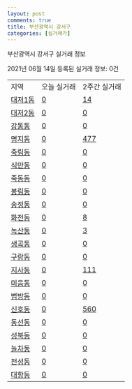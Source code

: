 ```yaml
---
layout: post
comments: true
title: 부산광역시 강서구
categories: [실거래가]
---
```


부산광역시 강서구 실거래 정보

2021년 06월 14일 등록된 실거래 정보: 0건


<table class="sortable">
  <tr>
    <td>지역</td>
    <td>오늘 실거래</td>
    <td>2주간 실거래</td>
  </tr>

  
  <tr class="item">
    <td><a href="2644010100.html">대저1동</a></td>
    <td><a href="2644010100.html">0</a></td>
    <td><a href="2644010100.html">14</a></td>
  </tr>
    

  <tr class="item">
    <td><a href="2644010200.html">대저2동</a></td>
    <td><a href="2644010200.html">0</a></td>
    <td><a href="2644010200.html">0</a></td>
  </tr>
    

  <tr class="item">
    <td><a href="2644010300.html">강동동</a></td>
    <td><a href="2644010300.html">0</a></td>
    <td><a href="2644010300.html">0</a></td>
  </tr>
    

  <tr class="item">
    <td><a href="2644010400.html">명지동</a></td>
    <td><a href="2644010400.html">0</a></td>
    <td><a href="2644010400.html">477</a></td>
  </tr>
    

  <tr class="item">
    <td><a href="2644010500.html">죽림동</a></td>
    <td><a href="2644010500.html">0</a></td>
    <td><a href="2644010500.html">0</a></td>
  </tr>
    

  <tr class="item">
    <td><a href="2644010600.html">식만동</a></td>
    <td><a href="2644010600.html">0</a></td>
    <td><a href="2644010600.html">0</a></td>
  </tr>
    

  <tr class="item">
    <td><a href="2644010700.html">죽동동</a></td>
    <td><a href="2644010700.html">0</a></td>
    <td><a href="2644010700.html">0</a></td>
  </tr>
    

  <tr class="item">
    <td><a href="2644010800.html">봉림동</a></td>
    <td><a href="2644010800.html">0</a></td>
    <td><a href="2644010800.html">0</a></td>
  </tr>
    

  <tr class="item">
    <td><a href="2644010900.html">송정동</a></td>
    <td><a href="2644010900.html">0</a></td>
    <td><a href="2644010900.html">0</a></td>
  </tr>
    

  <tr class="item">
    <td><a href="2644011000.html">화전동</a></td>
    <td><a href="2644011000.html">0</a></td>
    <td><a href="2644011000.html">8</a></td>
  </tr>
    

  <tr class="item">
    <td><a href="2644011100.html">녹산동</a></td>
    <td><a href="2644011100.html">0</a></td>
    <td><a href="2644011100.html">3</a></td>
  </tr>
    

  <tr class="item">
    <td><a href="2644011200.html">생곡동</a></td>
    <td><a href="2644011200.html">0</a></td>
    <td><a href="2644011200.html">0</a></td>
  </tr>
    

  <tr class="item">
    <td><a href="2644011300.html">구랑동</a></td>
    <td><a href="2644011300.html">0</a></td>
    <td><a href="2644011300.html">0</a></td>
  </tr>
    

  <tr class="item">
    <td><a href="2644011400.html">지사동</a></td>
    <td><a href="2644011400.html">0</a></td>
    <td><a href="2644011400.html">111</a></td>
  </tr>
    

  <tr class="item">
    <td><a href="2644011500.html">미음동</a></td>
    <td><a href="2644011500.html">0</a></td>
    <td><a href="2644011500.html">0</a></td>
  </tr>
    

  <tr class="item">
    <td><a href="2644011600.html">범방동</a></td>
    <td><a href="2644011600.html">0</a></td>
    <td><a href="2644011600.html">0</a></td>
  </tr>
    

  <tr class="item">
    <td><a href="2644011700.html">신호동</a></td>
    <td><a href="2644011700.html">0</a></td>
    <td><a href="2644011700.html">560</a></td>
  </tr>
    

  <tr class="item">
    <td><a href="2644011800.html">동선동</a></td>
    <td><a href="2644011800.html">0</a></td>
    <td><a href="2644011800.html">0</a></td>
  </tr>
    

  <tr class="item">
    <td><a href="2644011900.html">성북동</a></td>
    <td><a href="2644011900.html">0</a></td>
    <td><a href="2644011900.html">0</a></td>
  </tr>
    

  <tr class="item">
    <td><a href="2644012000.html">눌차동</a></td>
    <td><a href="2644012000.html">0</a></td>
    <td><a href="2644012000.html">0</a></td>
  </tr>
    

  <tr class="item">
    <td><a href="2644012100.html">천성동</a></td>
    <td><a href="2644012100.html">0</a></td>
    <td><a href="2644012100.html">0</a></td>
  </tr>
    

  <tr class="item">
    <td><a href="2644012200.html">대항동</a></td>
    <td><a href="2644012200.html">0</a></td>
    <td><a href="2644012200.html">0</a></td>
  </tr>
    


</table>
    
